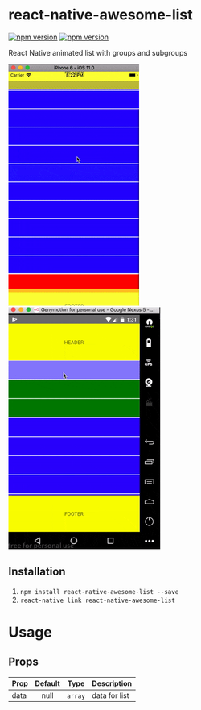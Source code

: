 # react-native-awesome-list
[![npm version](http://img.shields.io/npm/v/react-native-awesome-list.svg?style=flat-square)](https://npmjs.org/package/react-native-awesome-list "View this project on npm")
[![npm version](http://img.shields.io/npm/dm/react-native-awesome-list.svg?style=flat-square)](https://npmjs.org/package/react-native-awesome-list "View this project on npm")

React Native animated list with groups and subgroups

![](./src/AwesomeListIos.gif)
![](./src/AwesomeListAndroid.gif)
## Installation
1. `npm install react-native-awesome-list --save`
2. `react-native link react-native-awesome-list`

# Usage

## Props

| Prop  | Default  | Type | Description |
| :------------ |:---------------:| :---------------:| :-----|
| data | null | `array` | data for list |



